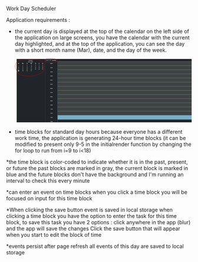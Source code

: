 Work Day Scheduler

Application requirements : 

* the current day is displayed at the top of the calendar
	on the left side of the application on large screens, you have the calendar with the current day highlighted, and at the top of the application, you can see the day with a short month name (Mar), date, and the day of the week.
  
  ![alt text](https://github.com/phonix375/Work-Day-Scheduler/blob/main/dateDisplay.PNG?raw=true)

* time blocks for standard day hours
	because everyone has a different work time, the application is generating 24-hour time blocks (it can be modified to present only 9-5 in the initialrender function by changing the for loop to run from i=9 to i<18)

*the time block is color-coded to indicate whether it is in the past, 	present, or future
	the past blocks are marked in gray, the current block is marked in blue and the future blocks don't have the background and I'm running an interval to check this every minute 

*can enter an event on time blocks
	when you click a time block you will be focused on input for this time block

*When clicking the save button event is saved in local storage
	when clicking a time block you have the option to enter the task for this time block, to save this task you have 2 options : 
click anywhere in the app (blur) and the app will save the changes
Click the save button that will appear when you start to edit the block of time

*events persist after page refresh
	all events of this day are saved to local storage

